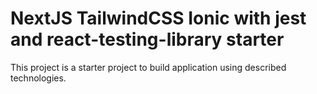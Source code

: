 # NextJS TailwindCSS Ionic with jest and react-testing-library starter

This project is a starter project to build application using described technologies.
